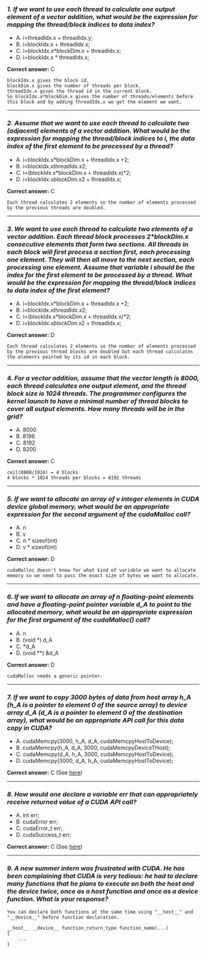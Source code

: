 ### *1. If we want to use each thread to calculate one output element of a vector addition, what would be the expression for mapping the thread/block indices to data index?*

- A. i=threadIdx.x + threadIdx.y;
- B. i=blockIdx.x + threadIdx.x;
- C. i=blockIdx.x*blockDim.x + threadIdx.x;
- D. i=blockIdx.x * threadIdx.x;

**Correct answer:** C

```
blockIdx.x gives the block id.
blockDim.x gives the number of threads per block.
threadIdx.x gives the thread id in the current block.
So blockIdx.x*blockDim.x gives the number of threads/elements before this block and by adding threadIdx.x we get the element we want.
```

---

### *2. Assume that we want to use each thread to calculate two (adjacent) elements of a vector addition. What would be the expression for mapping the thread/block indices to i, the data index of the first element to be processed by a thread?*

- A. i=blockIdx.x*blockDim.x + threadIdx.x +2;
- B. i=blockIdx.x*threadIdx.x*2;
- C. i=(blockIdx.x*blockDim.x + threadIdx.x)*2;
- D. i=blockIdx.x*blockDim.x*2 + threadIdx.x;

**Correct answer:** C

```
Each thread calculates 2 elements so the number of elements processed by the previous threads are doubled.   
```

---

### *3. We want to use each thread to calculate two elements of a vector addition. Each thread block processes 2\*blockDim.x consecutive elements that form two sections. All threads in each block will first process a section first, each processing one element. They will then all move to the next section, each processing one element. Assume that variable i should be the index for the first element to be processed by a thread. What would be the expression for mapping the thread/block indices to data index of the first element?*

- A. i=blockIdx.x*blockDim.x + threadIdx.x +2;
- B. i=blockIdx.x*threadIdx.x*2;
- C. i=(blockIdx.x*blockDim.x + threadIdx.x)*2;
- D. i=blockIdx.x*blockDim.x*2 + threadIdx.x;

**Correct answer:** D

```
Each thread calculates 2 elements so the number of elements processed by the previous thread blocks are doubled but each thread calculates the elements pointed by its id in each block.   
```

---

### 4. *For a vector addition, assume that the vector length is 8000, each thread calculates one output element, and the thread block size is 1024 threads. The programmer configures the kernel launch to have a minimal number of thread blocks to cover all output elements. How many threads will be in the grid?*

- A. 8000
- B. 8196
- C. 8192
- D. 8200

**Correct answer:** C

```
ceil(8000/1024) = 4 blocks
4 blocks * 1024 threads per blocks = 8192 threads 
```

---

### *5. If we want to allocate an array of v integer elements in CUDA device global memory, what would be an appropriate expression for the second argument of the cudaMalloc call?*

- A. n
- B. v
- C. n * sizeof(int)
- D. v * sizeof(int)

**Correct answer:** D

```
cudaMalloc doesn't know for what kind of variable we want to allocate memory so we need to pass the exact size of bytes we want to allocate.
```

---

### *6. If we want to allocate an array of n floating-point elements and have a floating-point pointer variable d_A to point to the allocated memory, what would be an appropriate expression for the first argument of the cudaMalloc() call?*

- A. n
- B. (void *) d_A
- C. *d_A
- D. (void **) &d_A

**Correct answer:** D
```
cudaMalloc needs a generic pointer.
```

---

### *7. If we want to copy 3000 bytes of data from host array h_A (h_A is a pointer to element 0 of the source array) to device array d_A (d_A is a pointer to element 0 of the destination array), what would be an appropriate API call for this data copy in CUDA?*

- A. cudaMemcpy(3000, h_A, d_A, cudaMemcpyHostToDevice);
- B. cudaMemcpy(h_A, d_A, 3000, cudaMemcpyDeviceTHost);
- C. cudaMemcpy(d_A, h_A, 3000, cudaMemcpyHostToDevice);
- D. cudaMemcpy(3000, d_A, h_A, cudaMemcpyHostToDevice);

**Correct answer:** C 
(See [here](https://docs.nvidia.com/cuda/cuda-runtime-api/group__CUDART__MEMORY.html#group__CUDART__MEMORY_1gc263dbe6574220cc776b45438fc351e8))

---

### *8. How would one declare a variable err that can appropriately receive returned value of a CUDA API call?*

- A. int err;
- B. cudaError err;
- C. cudaError_t err;
- D. cudaSuccess_t err;

**Correct answer:** C 
(See [here](https://docs.nvidia.com/cuda/cuda-runtime-api/group__CUDART__TYPES.html#group__CUDART__TYPES_1gf599e5b8b829ce7db0f5216928f6ecb6))

---

### *9. A new summer intern was frustrated with CUDA. He has been complaining that CUDA is very tedious: he had to declare many functions that he plans to execute on both the host and the device twice, once as a host function and once as a device function. What is your response?*

```
You can declare both functions at the same time using "__host__" and "__device__" before function declaration.

__host__ __device__ function_return_type function_name(...) 
{
    ...
}
```
